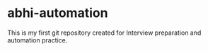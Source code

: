 # abhi-automation
This is my first git repository created for Interview preparation and automation practice.
